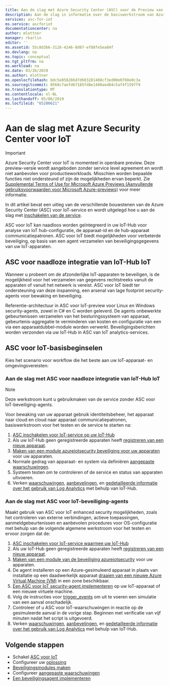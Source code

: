```yaml
---
title: Aan de slag met Azure Security Center (ASC) voor de Preview van IoT | Microsoft Docs
description: Aan de slag in informatie over de basiswerkstroom van Azure Security Center voor IoT-functies en -service.
services: asc-for-iot
ms.service: ascforiot
documentationcenter: na
author: mlottner
manager: rkarlin
editor: ''
ms.assetid: 55c8d3b6-3126-4246-8d07-ef88fe5ea84f
ms.devlang: na
ms.topic: conceptual
ms.tgt_pltfrm: na
ms.workload: na
ms.date: 03/26/2019
ms.author: mlottner
ms.openlocfilehash: bdc5e858286d7db03281408cf3ed00e0760e0c3a
ms.sourcegitcommit: 0568c7aefd67185fd8e1400aed84c5af4f1597f9
ms.translationtype: MT
ms.contentlocale: nl-NL
ms.lasthandoff: 05/06/2019
ms.locfileid: "65200621"
---
```

# <a name="get-started-with-azure-security-center-for-iot"></a>Aan de slag met Azure Security Center voor IoT 

> [!IMPORTANT]
> Azure Security Center voor IoT is momenteel in openbare preview.
> Deze preview-versie wordt aangeboden zonder service level agreement en wordt niet aanbevolen voor productieworkloads. Misschien worden bepaalde functies niet ondersteund of zijn de mogelijkheden ervan beperkt. Zie [Supplemental Terms of Use for Microsoft Azure Previews (Aanvullende gebruiksvoorwaarden voor Microsoft Azure-previews)](https://azure.microsoft.com/support/legal/preview-supplemental-terms/) voor meer informatie.

In dit artikel bevat een uitleg van de verschillende bouwstenen van de Azure Security Center (ASC) voor IoT-service en wordt uitgelegd hoe u aan de slag met [inschakelen van de service](quickstart-onboard-iot-hub.md). 

ASC voor IoT kan naadloos worden geïntegreerd in uw IoT-Hub voor analyse van IoT hub-configuratie, de apparaat-id en de hub-apparaat communicatiepatronen.
ASC voor IoT biedt mogelijkheden voor verbeterde beveiliging, op basis van een agent verzamelen van beveiligingsgegevens van uw IoT-apparaten.

## <a name="asc-for-iot-seamless-iot-hub-integration"></a>ASC voor naadloze integratie van IoT-Hub IoT

Wanneer u probeert om de afzonderlijke IoT-apparaten te beveiligen, is de mogelijkheid voor het verzamelen van gegevens rechtstreeks vanuit de apparaten of vanuit het netwerk is vereist. ASC voor IoT biedt ter ondersteuning van deze inspanning, een arsenal van lage footprint security-agents voor bewaking en beveiliging.

Referentie-architectuur in ASC voor IoT-preview voor Linux en Windows security-agents, zowel in C# en C worden geleverd.
De agents onbewerkte gebeurtenissen verzamelen van het besturingssysteem van apparaat, gebeurtenis-aggregatie te verminderen van kosten en configuratie van een via een apparaatdubbel-module worden verwerkt.
Beveiligingsberichten worden verzonden via uw IoT-Hub in ASC van IoT analytics-services.

## <a name="asc-for-iot-basics"></a>ASC voor IoT-basisbeginselen

Kies het scenario voor workflow die het beste aan uw IoT-apparaat- en omgevingsvereisten:

### <a name="get-started-with-asc-for-iot-seamless-iot-hub-integration"></a>Aan de slag met ASC voor naadloze integratie van IoT-Hub IoT 

>[!Note]
>Deze werkstroom kunt u gebruikmaken van de service zonder ASC voor IoT-beveiliging-agents. 

Voor bewaking van uw apparaat gebruik identiteitsbeheer, het apparaat naar cloud en cloud naar apparaat communicatiepatronen, basiswerkstroom voor het testen en de service te starten na: 

1. [ASC inschakelen voor IoT-service op uw IoT-Hub](quickstart-onboard-iot-hub.md)
1. Als uw IoT-Hub geen geregistreerde apparaten heeft [registreren van een nieuw apparaat](https://docs.microsoft.com/azure/iot-accelerators/quickstart-device-simulation-deploy).
1. [Maken van een module azureiotsecurity beveiliging voor uw apparaten](quickstart-create-security-twin.md) voor uw apparaten. 
1. Normale gedrag van apparaat- en system via definiëren [aangepaste waarschuwingen](quickstart-create-custom-alerts.md). 
1. Systeem testen om te controleren of de service en status van apparaten uitvoeren. 
1. Verken [waarschuwingen](concept-security-alerts.md), [aanbevelingen](concept-recommendations.md), en [gedetailleerde informatie over het gebruik van Log Analytics](how-to-security-data-access.md) met behulp van IoT-Hub. 


### <a name="get-started-with-asc-for-iot-security-agents"></a>Aan de slag met ASC voor IoT-beveiliging-agents

Maakt gebruik van ASC voor IoT enhanced security mogelijkheden, zoals het controleren van externe verbindingen, actieve toepassingen, aanmeldgebeurtenissen en aanbevolen procedures voor OS-configuratie met behulp van de volgende algemene werkstroom voor het testen en ervoor zorgen dat de: 

1. [ASC inschakelen voor IoT-service waarmee uw IoT-Hub](quickstart-onboard-iot-hub.md)
1. Als uw IoT-Hub geen geregistreerde apparaten heeft [registreren van een nieuw apparaat](https://docs.microsoft.com/azure/iot-accelerators/quickstart-device-simulation-deploy).
1. [Maken van een module van de beveiliging azureiotsecurity](quickstart-create-security-twin.md) voor uw apparaten.
1. De agent installeren op een Azure-gesimuleerd apparaat in plaats van installatie op een daadwerkelijk apparaat [draaien van een nieuwe Azure Virtual Machine (VM)](https://docs.microsoft.com/azure/virtual-machines/linux/quick-create-portal) in een zone beschikbaar. 
1. [Een ASC voor IoT security-agent implementeren](how-to-deploy-linux-cs.md) op uw IoT-apparaat of een nieuwe virtuele machine.
1. Volg de instructies voor [trigger_events](https://aka.ms/iot-security-github-trigger-events) om uit te voeren een simulatie van een aanval onschadelijk.
1. Controleer of u ASC voor IoT-waarschuwingen in reactie op de gesimuleerde aanval in de vorige stap. Beginnen met verificatie van vijf minuten nadat het script is uitgevoerd.
1. Verken [waarschuwingen](concept-security-alerts.md), [aanbevelingen](concept-recommendations.md), en [gedetailleerde informatie over het gebruik van Log Analytics](how-to-security-data-access.md) met behulp van IoT-Hub. 

## <a name="next-steps"></a>Volgende stappen

- Schakel [ASC voor IoT](quickstart-onboard-iot-hub.md)
- Configureer uw [oplossing](quickstart-configure-your-solution.md)
- [Beveiligingsmodules maken](quickstart-create-security-twin.md)
- Configureer [aangepaste waarschuwingen](quickstart-create-custom-alerts.md)
- [Een beveiligingsagent implementeren](how-to-deploy-agent.md)
